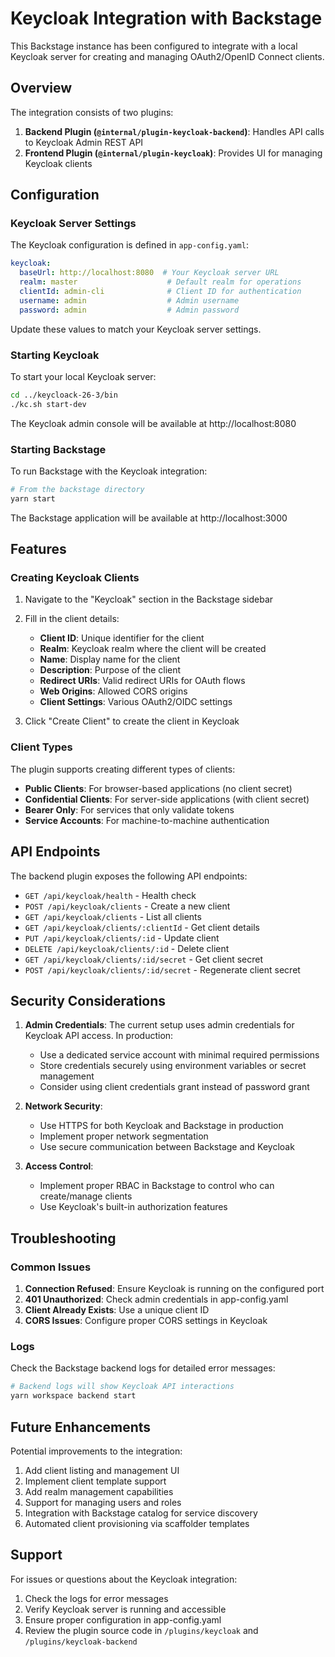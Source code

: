 # Keycloak Integration with Backstage

This Backstage instance has been configured to integrate with a local Keycloak server for creating and managing OAuth2/OpenID Connect clients.

## Overview

The integration consists of two plugins:
1. **Backend Plugin (`@internal/plugin-keycloak-backend`)**: Handles API calls to Keycloak Admin REST API
2. **Frontend Plugin (`@internal/plugin-keycloak`)**: Provides UI for managing Keycloak clients

## Configuration

### Keycloak Server Settings

The Keycloak configuration is defined in `app-config.yaml`:

```yaml
keycloak:
  baseUrl: http://localhost:8080  # Your Keycloak server URL
  realm: master                    # Default realm for operations
  clientId: admin-cli              # Client ID for authentication
  username: admin                  # Admin username
  password: admin                  # Admin password
```

Update these values to match your Keycloak server settings.

### Starting Keycloak

To start your local Keycloak server:

```bash
cd ../keycloack-26-3/bin
./kc.sh start-dev
```

The Keycloak admin console will be available at http://localhost:8080

### Starting Backstage

To run Backstage with the Keycloak integration:

```bash
# From the backstage directory
yarn start
```

The Backstage application will be available at http://localhost:3000

## Features

### Creating Keycloak Clients

1. Navigate to the "Keycloak" section in the Backstage sidebar
2. Fill in the client details:
   - **Client ID**: Unique identifier for the client
   - **Realm**: Keycloak realm where the client will be created
   - **Name**: Display name for the client
   - **Description**: Purpose of the client
   - **Redirect URIs**: Valid redirect URIs for OAuth flows
   - **Web Origins**: Allowed CORS origins
   - **Client Settings**: Various OAuth2/OIDC settings

3. Click "Create Client" to create the client in Keycloak

### Client Types

The plugin supports creating different types of clients:
- **Public Clients**: For browser-based applications (no client secret)
- **Confidential Clients**: For server-side applications (with client secret)
- **Bearer Only**: For services that only validate tokens
- **Service Accounts**: For machine-to-machine authentication

## API Endpoints

The backend plugin exposes the following API endpoints:

- `GET /api/keycloak/health` - Health check
- `POST /api/keycloak/clients` - Create a new client
- `GET /api/keycloak/clients` - List all clients
- `GET /api/keycloak/clients/:clientId` - Get client details
- `PUT /api/keycloak/clients/:id` - Update client
- `DELETE /api/keycloak/clients/:id` - Delete client
- `GET /api/keycloak/clients/:id/secret` - Get client secret
- `POST /api/keycloak/clients/:id/secret` - Regenerate client secret

## Security Considerations

1. **Admin Credentials**: The current setup uses admin credentials for Keycloak API access. In production:
   - Use a dedicated service account with minimal required permissions
   - Store credentials securely using environment variables or secret management
   - Consider using client credentials grant instead of password grant

2. **Network Security**: 
   - Use HTTPS for both Keycloak and Backstage in production
   - Implement proper network segmentation
   - Use secure communication between Backstage and Keycloak

3. **Access Control**:
   - Implement proper RBAC in Backstage to control who can create/manage clients
   - Use Keycloak's built-in authorization features

## Troubleshooting

### Common Issues

1. **Connection Refused**: Ensure Keycloak is running on the configured port
2. **401 Unauthorized**: Check admin credentials in app-config.yaml
3. **Client Already Exists**: Use a unique client ID
4. **CORS Issues**: Configure proper CORS settings in Keycloak

### Logs

Check the Backstage backend logs for detailed error messages:
```bash
# Backend logs will show Keycloak API interactions
yarn workspace backend start
```

## Future Enhancements

Potential improvements to the integration:
1. Add client listing and management UI
2. Implement client template support
3. Add realm management capabilities
4. Support for managing users and roles
5. Integration with Backstage catalog for service discovery
6. Automated client provisioning via scaffolder templates

## Support

For issues or questions about the Keycloak integration:
1. Check the logs for error messages
2. Verify Keycloak server is running and accessible
3. Ensure proper configuration in app-config.yaml
4. Review the plugin source code in `/plugins/keycloak` and `/plugins/keycloak-backend`